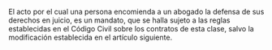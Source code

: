 El acto por el cual una persona encomienda a un abogado la defensa de sus derechos en juicio, es un mandato, que se halla sujeto a las reglas establecidas en el Código Civil sobre los contratos de esta clase, salvo la modificación establecida en el artículo siguiente.
